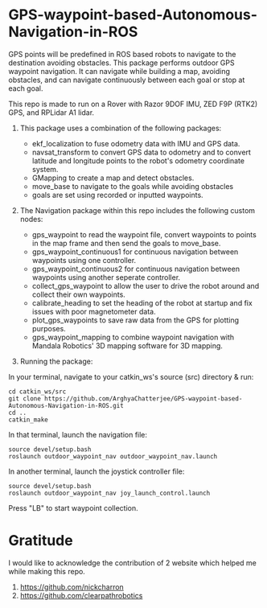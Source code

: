 # GPS-waypoint-based-Autonomous-Navigation-in-ROS
GPS points will be predefined in ROS based robots to navigate to the destination avoiding obstacles.
This package performs outdoor GPS waypoint navigation. It can navigate while building a map, avoiding obstacles, and can navigate continuously between each goal or stop at each goal. 

This repo is made to run on a Rover with Razor 9DOF IMU, ZED F9P (RTK2) GPS, and RPLidar A1 lidar.

1. This package uses a combination of the following packages:

   - ekf_localization to fuse odometry data with IMU and GPS data.
   - navsat_transform to convert GPS data to odometry and to convert latitude and longitude points to the robot's odometry coordinate system.
   - GMapping to create a map and detect obstacles.
   - move_base to navigate to the goals while avoiding obstacles 
   - goals are set using recorded or inputted waypoints.

2. The Navigation package within this repo includes the following custom nodes:
	
   - gps_waypoint to read the waypoint file, convert waypoints to points in the map frame and then send the goals to move_base.
   - gps_waypoint_continuous1 for continuous navigation between waypoints using one controller. 
   - gps_waypoint_continuous2 for continuous navigation between waypoints using another seperate controller.
   - collect_gps_waypoint to allow the user to drive the robot around and collect their own waypoints.	
   - calibrate_heading to set the heading of the robot at startup and fix issues with poor magnetometer data.
   - plot_gps_waypoints to save raw data from the GPS for plotting purposes.
   - gps_waypoint_mapping to combine waypoint navigation with Mandala Robotics' 3D mapping software for 3D mapping.

3. Running the package: <br>

In your terminal, navigate to your catkin_ws's source (src) directory & run:
```
cd catkin_ws/src
git clone https://github.com/ArghyaChatterjee/GPS-waypoint-based-Autonomous-Navigation-in-ROS.git
cd ..
catkin_make
```
In that terminal, launch the navigation file:
```
source devel/setup.bash
roslaunch outdoor_waypoint_nav outdoor_waypoint_nav.launch
```
In another terminal, launch the joystick controller file:
```
source devel/setup.bash
roslaunch outdoor_waypoint_nav joy_launch_control.launch
```
Press "LB" to start waypoint collection.

# Gratitude
  I would like to acknowledge the contribution of 2 website which helped me while making this repo.
  1. https://github.com/nickcharron
  2. https://github.com/clearpathrobotics
